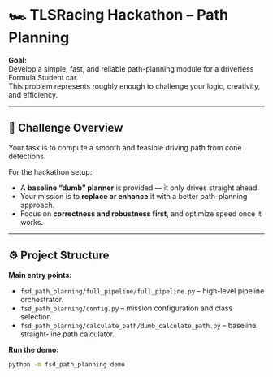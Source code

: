 # 🏎️ TLSRacing Hackathon – Path Planning

**Goal:**  
Develop a simple, fast, and reliable path-planning module for a driverless Formula Student car.  
This problem represents roughly enough to challenge your logic, creativity, and efficiency.

---

## 🧩 Challenge Overview
Your task is to compute a smooth and feasible driving path from cone detections.

For the hackathon setup:
- A **baseline “dumb” planner** is provided — it only drives straight ahead.  
- Your mission is to **replace or enhance** it with a better path-planning approach.  
- Focus on **correctness and robustness first**, and optimize speed once it works.

---

## ⚙️ Project Structure
**Main entry points:**
- `fsd_path_planning/full_pipeline/full_pipeline.py` – high-level pipeline orchestrator.  
- `fsd_path_planning/config.py` – mission configuration and class selection.  
- `fsd_path_planning/calculate_path/dumb_calculate_path.py` – baseline straight-line path calculator.

**Run the demo:**
```bash
python -m fsd_path_planning.demo

